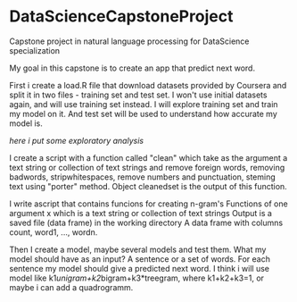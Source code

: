# DataScienceCapstoneProject
Capstone project in natural language processing for DataScience specialization

My goal in this capstone is to create an app that predict next word.

First i create a load.R file that download datasets provided by Coursera and split it in two files - training set and test set.
I won't use initial datasets again, and will use training set instead. 
I will explore training set and train my model on it. And test set will be used to understand how accurate my model is.

*here i put some exploratory analysis*

I create a script with a function called "clean" which take as the argument a text string or collection of text strings 
and remove foreign words, removing badwords, stripwhitespaces, remove numbers and punctuation, steming text using "porter" method.
Object cleanedset is the output of this function.

I write ascript that contains funcions for creating n-gram's
Functions of one argument x which is a text string or collection of text strings
Output is a saved file (data frame) in the working directory 
A data frame with columns count, word1, ..., wordn.  

Then I create a model, maybe several models and test them.
What my model should have as an input? A sentence or a set of words. 
For each sentence my model should give a predicted next word.
I think i will use model like k1*unigram+k2*bigram+k3*treegram, where k1+k2+k3=1, or maybe i can add a quadrogramm. 

